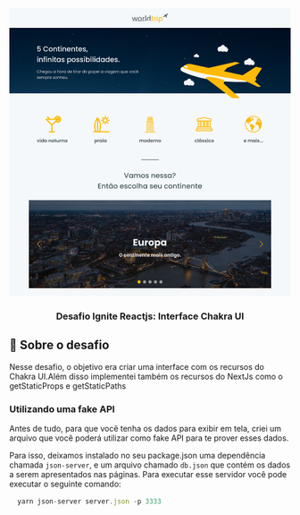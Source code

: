 <div align="center">
  <img src="./Home.png">
</div>
<h3 align="center">Desafio Ignite Reactjs: Interface Chakra UI</h3>

## :rocket: Sobre o desafio

Nesse desafio, o objetivo era criar uma interface com os recursos do Chakra UI.Além disso implementei também os recursos do NextJs como o getStaticProps e getStaticPaths

### Utilizando uma fake API

Antes de tudo, para que você tenha os dados para exibir em tela, criei um arquivo que você poderá utilizar como fake API para te prover esses dados.

Para isso, deixamos instalado no seu package.json uma dependência chamada `json-server`, e um arquivo chamado `db.json` que contém os dados a serem apresentados nas páginas. Para executar esse servidor você pode executar o seguinte comando:

```js
  yarn json-server server.json -p 3333
```
